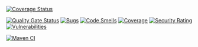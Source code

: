 [![Coverage Status](https://coveralls.io/repos/github/shakeelmuhammadyasir/library_management/badge.svg?branch=main)](https://coveralls.io/github/shakeelmuhammadyasir/library_management?branch=main)

[![Quality Gate Status](https://sonarcloud.io/api/project_badges/measure?project=shakeelmuhammadyasir_library_management&metric=alert_status)](https://sonarcloud.io/summary/new_code?id=shakeelmuhammadyasir_library_management)
[![Bugs](https://sonarcloud.io/api/project_badges/measure?project=shakeelmuhammadyasir_library_management&metric=bugs)](https://sonarcloud.io/summary/new_code?id=shakeelmuhammadyasir_library_management)
[![Code Smells](https://sonarcloud.io/api/project_badges/measure?project=shakeelmuhammadyasir_library_management&metric=code_smells)](https://sonarcloud.io/summary/new_code?id=shakeelmuhammadyasir_library_management)
[![Coverage](https://sonarcloud.io/api/project_badges/measure?project=shakeelmuhammadyasir_library_management&metric=coverage)](https://sonarcloud.io/summary/new_code?id=shakeelmuhammadyasir_library_management)
[![Security Rating](https://sonarcloud.io/api/project_badges/measure?project=shakeelmuhammadyasir_library_management&metric=security_rating)](https://sonarcloud.io/summary/new_code?id=shakeelmuhammadyasir_library_management)
[![Vulnerabilities](https://sonarcloud.io/api/project_badges/measure?project=shakeelmuhammadyasir_library_management&metric=vulnerabilities)](https://sonarcloud.io/summary/new_code?id=shakeelmuhammadyasir_library_management)

[![Maven CI](https://github.com/shakeelmuhammadyasir/library_management/actions/workflows/maven-ci.yml/badge.svg)](https://github.com/shakeelmuhammadyasir/library_management/actions/workflows/maven-ci.yml)

